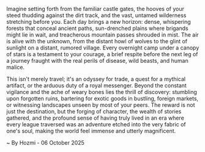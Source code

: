 
Imagine setting forth from the familiar castle gates, the hooves of your steed thudding against the dirt track, and the vast, untamed wilderness stretching before you. Each day brings a new horizon: dense, whispering forests that conceal ancient paths, sun-drenched plains where brigands might lie in wait, and treacherous mountain passes shrouded in mist. The air is alive with the unknown, from the distant howl of wolves to the glint of sunlight on a distant, rumored village. Every overnight camp under a canopy of stars is a testament to your courage, a brief respite before the next leg of a journey fraught with the real perils of disease, wild beasts, and human malice.

This isn't merely travel; it's an odyssey for trade, a quest for a mythical artifact, or the arduous duty of a royal messenger. Beyond the constant vigilance and the ache of weary bones lies the thrill of discovery: stumbling upon forgotten ruins, bartering for exotic goods in bustling, foreign markets, or witnessing landscapes unseen by most of your peers. The reward is not just the destination, but the forging of character, the wealth of stories gathered, and the profound sense of having truly lived in an era where every league traversed was an adventure etched into the very fabric of one's soul, making the world feel immense and utterly magnificent.

~ By Hozmi - 06 October 2025
